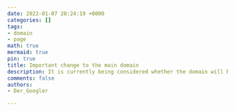 ```yaml
---
date: 2022-01-07 20:24:19 +0000
categories: []
tags:
- domain
- page
math: true
mermaid: true
pin: true
title: Important change to the main domain
description: It is currently being considered whether the domain will be changed.
comments: false
authors:
- Der_Googler

---
```


